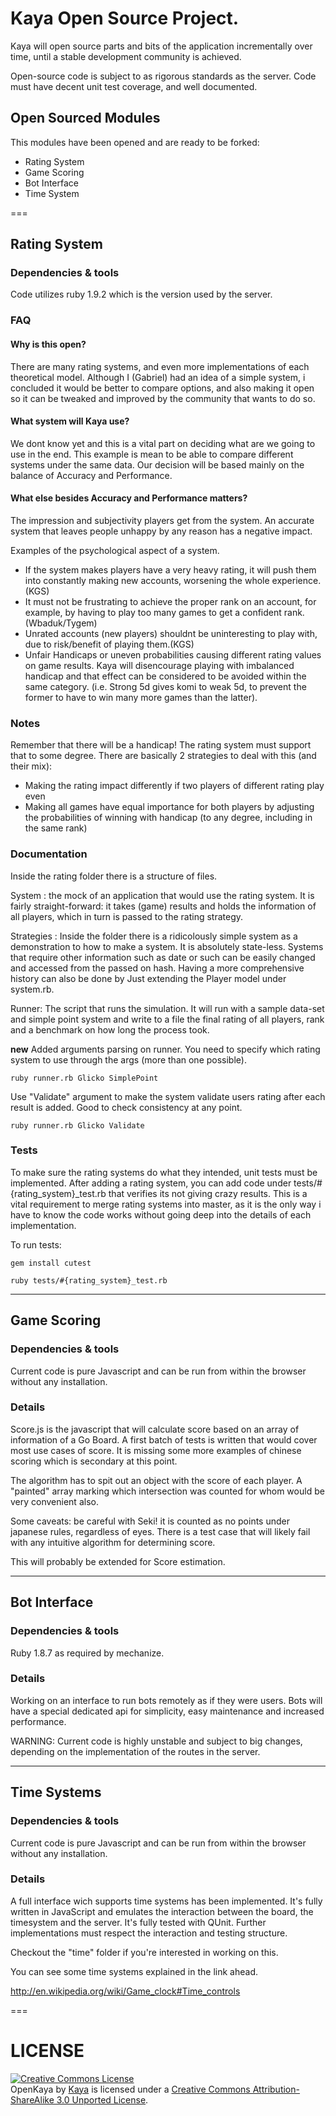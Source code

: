 # Kaya Open Source Project.

Kaya will open source parts and bits of the application incrementally over time, until a stable development community is achieved.

Open-source code is subject to as rigorous standards as the server. Code must have decent unit test coverage, and well documented.


## Open Sourced Modules

This modules have been opened and are ready to be forked:

* Rating System
* Game Scoring
* Bot Interface
* Time System

===

## Rating System

### Dependencies & tools

Code utilizes ruby 1.9.2 which is the version used by the server.

### FAQ

#### Why is this open?

There are many rating systems, and even more implementations of each theoretical model. Although I (Gabriel) had an idea of a simple system, i concluded it would be better to compare options, and also making it open so it can be tweaked and improved by the community that wants to do so.

#### What system will Kaya use?

We dont know yet and this is a vital part on deciding what are we going to use in the end. This example is mean to be able to compare different systems under the same data. Our decision will be based mainly on the balance of Accuracy and Performance.

#### What else besides Accuracy and Performance matters?

The impression and subjectivity players get from the system. An accurate system that leaves people unhappy by any reason has a negative impact.

Examples of the psychological aspect of a system.

* If the system makes players have a very heavy rating, it will push them into constantly making new accounts, worsening the whole experience.(KGS)
* It must not be frustrating to achieve the proper rank on an account, for example, by having to play too many games to get a confident rank. (Wbaduk/Tygem)
* Unrated accounts (new players) shouldnt be uninteresting to play with, due to risk/benefit of playing them.(KGS)
* Unfair Handicaps or uneven probabilities causing different rating values on game results. Kaya will disencourage playing with imbalanced handicap and that effect can be considered to be avoided within the same category. (i.e. Strong 5d gives komi to weak 5d, to prevent the former to have to win many more games than the latter).

### Notes

Remember that there will be a handicap! The rating system must support that to some degree. There are basically 2 strategies to deal with this (and their mix):

* Making the rating impact differently if two players of different rating play even
* Making all games have equal importance for both players by adjusting the probabilities of winning with handicap (to any degree, including in the same rank)

### Documentation

Inside the rating folder there is a structure of files.

System : the mock of an application that would use the rating system. It is fairly straight-forward: it takes (game) results and holds the information of all players, which in turn is passed to the rating strategy.

Strategies : Inside the folder there is a ridicolously simple system as a demonstration to how to make a system. It is absolutely state-less. Systems that require other information such as date or such can be easily changed and accessed from the passed on hash. Having a more comprehensive history can also be done by Just extending the Player model under system.rb.

Runner: The script that runs the simulation. It will run with a sample data-set and simple point system and write to a file the final rating of all players, rank and a benchmark on how long the process took.

**new** Added arguments parsing on runner.
You need to specify which rating system to use through the args (more than one possible).

    ruby runner.rb Glicko SimplePoint

Use "Validate" argument to make the system validate users rating after each result is added. Good to check consistency at any point.

    ruby runner.rb Glicko Validate

### Tests

To make sure the rating systems do what they intended, unit tests must be implemented. After adding a rating system, you can add code under tests/#{rating_system}_test.rb that verifies its not giving crazy results. This is a vital requirement to merge rating systems into master, as it is the only way i have to know the code works without going deep into the details of each implementation.

To run tests:

    gem install cutest

    ruby tests/#{rating_system}_test.rb

---

## Game Scoring

### Dependencies & tools

Current code is pure Javascript and can be run from within the browser without any installation.

### Details

Score.js is the javascript that will calculate score based on an array of information of a Go Board. A first batch of tests is written that would cover most use cases of score.
It is missing some more examples of chinese scoring which is secondary at this point.

The algorithm has to spit out an object with the score of each player. A "painted" array marking which intersection was counted for whom would be very convenient also.

Some caveats: be careful with Seki! it is counted as no points under japanese rules, regardless of eyes. There is a test case that will likely fail with any intuitive algorithm for determining score.

This will probably be extended for Score estimation.

---

## Bot Interface

### Dependencies & tools

Ruby 1.8.7 as required by mechanize.

### Details

Working on an interface to run bots remotely as if they were users. Bots will have a special dedicated api for simplicity, easy maintenance and increased performance.

WARNING: Current code is highly unstable and subject to big changes, depending on the implementation of the routes in the server.

---

## Time Systems

### Dependencies & tools

Current code is pure Javascript and can be run from within the browser without any installation.

### Details

A full interface wich supports time systems has been implemented. It's fully written in JavaScript and emulates the interaction between the board, the timesystem and the server. It's fully tested with QUnit. Further implementations must respect the interaction and testing structure.

Checkout the "time" folder if you're interested in working on this.

You can see some time systems explained in the link ahead.

http://en.wikipedia.org/wiki/Game_clock#Time_controls

===

# LICENSE

<a rel="license" href="http://creativecommons.org/licenses/by-sa/3.0/"><img alt="Creative Commons License" style="border-width:0" src="http://i.creativecommons.org/l/by-sa/3.0/88x31.png" /></a><br /><span xmlns:dct="http://purl.org/dc/terms/" property="dct:title">OpenKaya</span> by <a xmlns:cc="http://creativecommons.org/ns#" href="http://kaya.gs" property="cc:attributionName" rel="cc:attributionURL">Kaya</a> is licensed under a <a rel="license" href="http://creativecommons.org/licenses/by-sa/3.0/">Creative Commons Attribution-ShareAlike 3.0 Unported License</a>.
